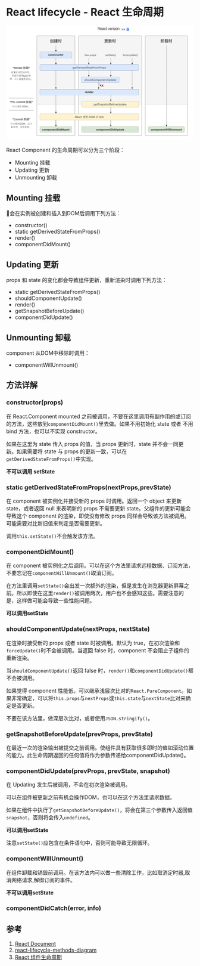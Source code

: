 # React lifecycle - React 生命周期

![img](../img/lifecycles-methods-diagram.png)

React Component 的生命周期可以分为三个阶段：

- Mounting 挂载
- Updating 更新
- Unmounting 卸载



## Mounting 挂载

会在实例被创建和插入到DOM后调用下列方法：

- constructor()
- static getDerivedStateFromProps()
- render()
- componentDidMount()

## Updating 更新

props 和 state 的变化都会导致组件更新，重新渲染时调用下列方法：

- static getDerivedStateFromProps()
- shouldComponentUpdate()
- render()
- getSnapshotBeforeUpdate()
- componentDidUpdate()

## Unmounting 卸载

component 从DOM中移除时调用：

- componentWillUnmount()

## 方法详解

### constructor(props)

在 React.Component mounted 之前被调用，不要在这里调用有副作用的或订阅的方法，这些放到`componentDidMount()`里去做。如果不用初始化 state 或者 不用 bind 方法，也可以不实现 constructor。

如果在这里为 state 传入 props 的值，当 props 更新时，state 并不会一同更新。如果需要将 state 与 props 的更新一致，可以在 `getDerivedStateFromProps()`中实现。

**不可以调用 setState**

### static getDerivedStateFromProps(nextProps,prevState)

在 component 被实例化并接受新的 props 时调用。返回一个 object 来更新 state，或者返回 null 来表明新的 props 不需要更新 state。父组件的更新可能会导致这个 component 的渲染，即使没有修改 props 同样会导致该方法被调用。可能需要对比新旧值来判定是否需要更新。

调用`this.setState()`不会触发该方法。

### componentDidMount()

在 component 被实例化之后调用。可以在这个方法里请求远程数据、订阅方法，不要忘记在`componentWillUnmount()`取消订阅。

在方法里调用`setState()`会出发一次额外的渲染，但是发生在浏览器更新屏幕之前。所以即使在这里`render()`被调用两次，用户也不会感知这些。需要注意的是，这样做可能会导致一些性能问题。

**可以调用setState**

### shouldComponentUpdate(nextProps, nextState)

在渲染时接受新的 props 或者 state 时被调用。默认为 true，在初次渲染和`forceUpdate()`时不会被调用。当返回 false 时，component 不会阻止子组件的重新渲染。

当`shouldComponentUpdate()`返回 false 时，`render()`和`componentDidUpdate()`都不会被调用。

如果觉得 component 性能低，可以继承浅层次比对的`React.PureComponent`。如果非常确定，可以将`this.props`与`nextProps`或`this.state`与`nextState`比对来确定是否更新。

不要在该方法里，做深层次比对，或者使用`JSON.stringify()`。

### getSnapshotBeforeUpdate(prevProps, prevState)

在最近一次的渲染输出被提交之前调用。使组件具有获取很多即时的值如滚动位置的能力。此生命周期返回的任何值将作为参数传递给componentDidUpdate()。

### componentDidUpdate(prevProps, prevState, snapshot)

在 Updating 发生后被调用，不会在初次渲染被调用。

可以在组件被更新之前有机会操作DOM，也可以在这个方法里请求数据。

如果在组件中执行了`getSnapshotBeforeUpdate()`，将会在第三个参数传入返回值`snapshot`，否则将会传入`undefined`。

**可以调用setState**

注意`setState()`应包含在条件语句中，否则可能导致无限循环。

### componentWillUnmount()

在组件卸载和销毁前调用。在该方法内可以做一些清除工作，比如取消定时器,取消网络请求,解绑订阅的事件。

**不可以调用setState**

### componentDidCatch(error, info)

## 参考

1. [React Document](https://reactjs.org/docs/react-component.html)
2. [react-lifecycle-methods-diagram](http://projects.wojtekmaj.pl/react-lifecycle-methods-diagram/)
3. [React 组件生命周期](https://github.com/superman66/Front-End-Blog/issues/2)